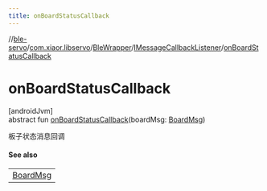```yaml
---
title: onBoardStatusCallback
---
```

//[ble-servo](../../../../index.html)/[com.xiaor.libservo](../../index.html)/[BleWrapper](../index.html)/[IMessageCallbackListener](index.html)/[onBoardStatusCallback](on-board-status-callback.html)



# onBoardStatusCallback



[androidJvm]\
abstract fun [onBoardStatusCallback](on-board-status-callback.html)(boardMsg: [BoardMsg](../../-board-msg/index.html))



板子状态消息回调



#### See also


| |
|---|
| [BoardMsg](../../-board-msg/index.html) |



